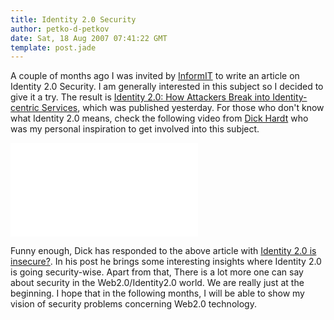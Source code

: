 ```yaml
---
title: Identity 2.0 Security
author: petko-d-petkov
date: Sat, 18 Aug 2007 07:41:22 GMT
template: post.jade
---
```


A couple of months ago I was invited by [InformIT](http://www.informit.com) to write an article on Identity 2.0 Security. I am generally interested in this subject so I decided to give it a try. The result is [Identity 2.0: How Attackers Break into Identity-centric Services](http://www.informit.com/articles/article.aspx?p=787262&seqNum=4), which was published yesterday. For those who don't know what Identity 2.0 means, check the following video from [Dick Hardt](http://identity20.com) who was my personal inspiration to get involved into this subject.

<iframe class="video" src="//www.youtube.com/embed/RrpajcAgR1E" frameborder="0" allowfullscreen></iframe>

Funny enough, Dick has responded to the above article with [Identity 2.0 is insecure?](http://identity20.com/?p=115). In his post he brings some interesting insights where Identity 2.0 is going security-wise. Apart from that, There is a lot more one can say about security in the Web2.0/Identity2.0 world. We are really just at the beginning. I hope that in the following months, I will be able to show my vision of security problems concerning Web2.0 technology.
